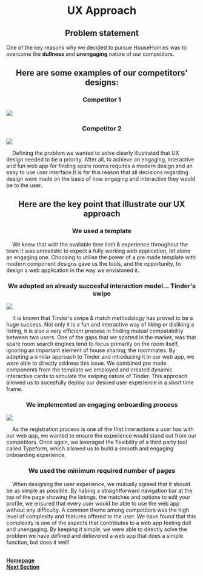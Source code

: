<h1 align="center">UX Approach</h1>

<h2 align="center">Problem statement</h2>

One of the key reasons why we decided to pursue HouseHomies was to overcome the **dullness** and **unengaging** nature of our competitors. 

<h2 align="center">Here are some examples of our competitors' designs:</h2>

<h3 align="center">Competitor 1</h3>

![](https://i.ibb.co/cN3N7y1/Screenshot-2021-05-04-at-14-44-36.png)

<h3 align="center">Competitor 2</h2>

![](https://i.ibb.co/pRQ7V8k/Screenshot-2021-05-04-at-14-48-54.png)


<p>&nbsp;&nbsp;&nbsp;&nbsp;Defining the problem we wanted to solve clearly illustrated that UX design needed to be a priority. After all, to achieve an engaging, interactive and fun web app for finding spare rooms requires a modern design and an easy to use user interface.It is for this reason that all decisions regarding design were made on the basis of how engaging and interactive they would be to the user.</p>

<h2 align="center">Here are the key point that illustrate our UX approach</h2>

<h3 align="center">We used a template</h3>

<p>&nbsp;&nbsp;&nbsp;&nbsp;We knew that with the available time limit & experience throughout the team it was unrealistic to expect a fully working web application, let alone an engaging one. Choosing to utilise the power of a pre made template with modern component designs gave us the tools, and the opportunity, to design a web application in the way we envisioned it.</p>

<h3 align="center">We adopted an already succesful interaction model... Tinder's swipe</h3>

![](https://i.ibb.co/WP1RBxH/img-5321.jpg)

<p>&nbsp;&nbsp;&nbsp;&nbsp;It is known that Tinder's swipe & match methodology has proved to be a huge success. Not only it is a fun and interactive way of liking or disliking a listing, it is also a very efficient process in finding mutual compatability between two users. One of the gaps that we spotted in the market, was that spare room search engines tend to focus primarily on the room itself, ignoring an important element of house sharing; the roommates. By adopting a similar approach to Tinder and introducing it in our web app, we were able to directly address this issue. We combined pre made components from the template we employed and created dynamic interactive cards to simulate the swiping nature of Tinder. This approach allowed us to sucesfully deploy our desired user experience in a short time frame.</p>

<h3 align="center">We implemented an engaging onboarding process</h3>

<img src="https://i.ibb.co/bKRX3Pb/ezgif-com-gif-maker.gif" class="center">

<p>&nbsp;&nbsp;&nbsp;&nbsp;As the registration process is one of the first interactions a user has with our web app, we wanted to ensure the experience would stand out from our competitors. Once again, we leveraged the flexibility of a third party tool called Typeform, which allowed us to build a smooth and engaging onboarding experience.</p>

<h3 align="center">We used the minimum required number of pages</h3>

<p>&nbsp;&nbsp;&nbsp;&nbsp;When designing the user experience, we mutually agreed that it should be as simple as possible. By habing a straightforward navigation bar at the top of the page showing the listings, the matches and options to edit your profile, we ensured that every user would be able to use the web app without any difficulty. A common theme among competitors was the high level of complexity and features offered to the user. We have found that this complexity is one of the aspects that contributes to a web app feeling dull and unengaging. By keeping it simple, we were able to directly solve the problem we have defined and delievered a web app that does a simple function, but does it well!</p>

<br>
<a href="https://github.com/JaiRanchod/Desk-10-Software-Engineering-Group-Project">
<b>Homepage</b></a>
<br>
<a href="https://github.com/JaiRanchod/Desk-10-Software-Engineering-Group-Project/blob/develop/Documentation%20Notes/Understanding%20of%20user%20group.md">
<b>Next Section</b></a>

